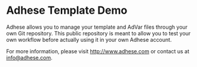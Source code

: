 # Adhese Template Demo
Adhese allows you to manage your template and AdVar files through your own Git repository.
This public repository is meant to allow you to test your own workflow before actually using it in your own Adhese account.

For more information, please visit http://www.adhese.com or contact us at info@adhese.com.